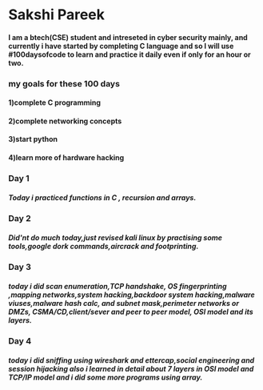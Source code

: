 # Sakshi Pareek
#### I am a btech(CSE) student and intreseted in cyber security mainly, and currently i have started by completing C language and so I will use #100daysofcode to learn and practice it daily even if only for an hour or two.
### my goals for these 100 days 
  #### 1)complete C programming 
  #### 2)complete networking concepts
  #### 3)start python 
  #### 4)learn more of hardware hacking 
### Day 1
##### Today i practiced functions in C , recursion and arrays. 
### Day 2
##### Did'nt do much today,just revised kali linux by practising some tools,google dork commands,aircrack and footprinting.
### Day 3
##### today i did scan enumeration,TCP handshake, OS fingerprinting ,mapping networks,system hacking,backdoor system hacking,malware viuses,malware hash calc, and subnet mask,perimeter networks or DMZs, CSMA/CD,client/sever and peer to peer model, OSI model and its layers.
### Day 4
##### today i did sniffing using wireshark and ettercap,social engineering and session hijacking also i learned in detail about 7 layers in OSI model and TCP/IP model and i did some more programs using array.

